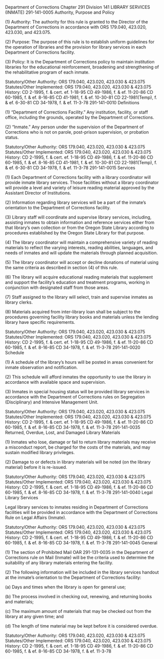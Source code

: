 Department of Corrections
Chapter 291
Division 141
LIBRARY SERVICES (INMATE)
291-141-0005
Authority, Purpose and Policy

(1) Authority: The authority for this rule is granted to the Director of the Department of Corrections in accordance with ORS 179.040, 423.020, 423.030, and 423.075.

(2) Purpose: The purpose of this rule is to establish uniform guidelines for the operation of libraries and the provision for library services in each Department of Corrections facility.

(3) Policy: It is the Department of Corrections policy to maintain institution libraries for the educational reinforcement, broadening and strengthening of the rehabilitative program of each inmate.

Statutory/Other Authority: ORS 179.040, 423.020, 423.030 & 423.075
Statutes/Other Implemented: ORS 179.040, 423.020, 423.030 & 423.075
History:
CD 2-1995, f. & cert. ef. 1-18-95
CD 49-1986, f. & ef. 11-20-86
CD 60-1985, f. & ef. 8-16-85
CD 41-1981, f. & ef. 10-30-81
CD 22-1981(Temp), f. & ef. 6-30-81
CD 34-1978, f. & ef. 11-3-78
291-141-0010
Definitions

(1) “Department of Corrections Facility.” Any institution, facility, or staff office, including the grounds, operated by the Department of Corrections.

(2) “Inmate.” Any person under the supervision of the Department of Corrections who is not on parole, post-prison supervision, or probation status.

Statutory/Other Authority: ORS 179.040, 423.020, 423.030 & 423.075
Statutes/Other Implemented: ORS 179.040, 423.020, 423.030 & 423.075
History:
CD 2-1995, f. & cert. ef. 1-18-95
CD 49-1986, f. & ef. 11-20-86
CD 60-1985, f. & ef. 8-16-85
CD 41-1981, f. & ef. 10-30-81
CD 22-1981(Temp), f. & ef. 6-30-81
CD 34-1978, f. & ef. 11-3-78
291-141-0015
Services

(1) Each Department of Corrections facility with a library coordinator will provide inmate library services. Those facilities without a library coordinator will provide a level and variety of leisure reading material approved by the Assistant Director of Institutions.

(2) Information regarding library services will be a part of the inmate’s orientation to the Department of Corrections facility.

(3) Library staff will coordinate and supervise library services, including, assisting inmates to obtain information and reference services either from that library’s own collection or from the Oregon State Library according to procedures established by the Oregon State Library for that purpose.

(4) The library coordinator will maintain a comprehensive variety of reading materials to reflect the varying interests, reading abilities, languages, and needs of inmates and will update the materials through planned acquisition.

(5) The library coordinator will accept or decline donations of material using the same criteria as described in section (4) of this rule.

(6) The library will acquire educational reading materials that supplement and support the facility’s education and treatment programs, working in conjunction with designated staff from those areas.

(7) Staff assigned to the library will select, train and supervise inmates as library clerks.

(8) Materials acquired from inter-library loan shall be subject to the procedures governing facility library books and materials unless the lending library have specific requirements.

Statutory/Other Authority: ORS 179.040, 423.020, 423.030 & 423.075
Statutes/Other Implemented: ORS 179.040, 423.020, 423.030 & 423.075
History:
CD 2-1995, f. & cert. ef. 1-18-95
CD 49-1986, f. & ef. 11-20-86
CD 60-1985, f. & ef. 8-16-85
CD 34-1978, f. & ef. 11-3-78
291-141-0020
Schedule

(1) A schedule of the library’s hours will be posted in areas convenient for inmate observation and notification.

(2) This schedule will afford inmates the opportunity to use the library in accordance with available space and supervision.

(3) Inmates in special housing status will be provided library services in accordance with the Department of Corrections rules on Segregation (Disciplinary) and Intensive Management Unit.

Statutory/Other Authority: ORS 179.040, 423.020, 423.030 & 423.075
Statutes/Other Implemented: ORS 179.040, 423.020, 423.030 & 423.075
History:
CD 2-1995, f. & cert. ef. 1-18-95
CD 49-1986, f. & ef. 11-20-86
CD 60-1985, f. & ef. 8-16-85
CD 34-1978, f. & ef. 11-3-78
291-141-0035
Returned, Overdue, Lost, and Damaged Library Materials

(1) Inmates who lose, damage or fail to return library materials may receive a misconduct report, be charged for the costs of the materials, and may sustain modified library privileges.

(2) Damage to or defects in library materials will be noted (on the library material) before it is re-issued.

Statutory/Other Authority: ORS 179.040, 423.020, 423.030 & 423.075
Statutes/Other Implemented: ORS 179.040, 423.020, 423.030 & 423.075
History:
CD 2-1995, f. & cert. ef. 1-18-95
CD 49-1986, f. & ef. 11-20-86
CD 60-1985, f. & ef. 8-16-85
CD 34-1978, f. & ef. 11-3-78
291-141-0040
Legal Library Services

Legal library services to inmates residing in Department of Corrections facilities will be provided in accordance with the Department of Corrections Rule on Legal Affairs (Inmate).

Statutory/Other Authority: ORS 179.040, 423.020, 423.030 & 423.075
Statutes/Other Implemented: ORS 179.040, 423.020, 423.030 & 423.075
History:
CD 2-1995, f. & cert. ef. 1-18-95
CD 49-1986, f. & ef. 11-20-86
CD 60-1985, f. & ef. 8-16-85
CD 34-1978, f. & ef. 11-3-78
291-141-0045
General

(1) The section of Prohibited Mail OAR 291-131-0035 in the Department of Corrections rule on Mail (Inmate) will be the criteria used to determine the suitability of any library materials entering the facility.

(2) The following information will be included in the library services handout at the inmate’s orientation to the Department of Corrections facility:

(a) Days and times when the library is open for general use;

(b) The process involved in checking out, renewing, and returning books and materials;

(c) The maximum amount of materials that may be checked out from the library at any given time; and

(d) The length of time material may be kept before it is considered overdue.

Statutory/Other Authority: ORS 179.040, 423.020, 423.030 & 423.075
Statutes/Other Implemented: ORS 179.040, 423.020, 423.030 & 423.075
History:
CD 2-1995, f. & cert. ef. 1-18-95
CD 49-1986, f. & ef. 11-20-86
CD 60-1985, f. & ef. 8-16-85
CD 34-1978, f. & ef. 11-3-78